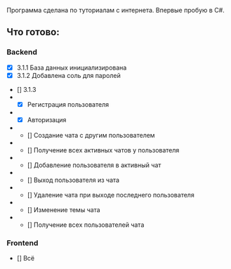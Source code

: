 Программа сделана по туториалам с интернета. Впервые пробую в C#.

## Что готово:
### Backend
- [x] 3.1.1 База данных инициализирована
- [x] 3.1.2 Добавлена соль для паролей
- [] 3.1.3
- - [x] Регистрация пользователя
- - [x] Авторизация 
- - [] Создание чата с другим пользователем
- - [] Получение всех активных чатов у пользователя
- - [] Добавление пользователя в активный чат
- - [] Выход пользователя из чата
- - [] Удаление чата при выходе последнего пользователя
- - [] Изменение темы чата
- - [] Получение всех пользователей чата
### Frontend
- [] Всё
